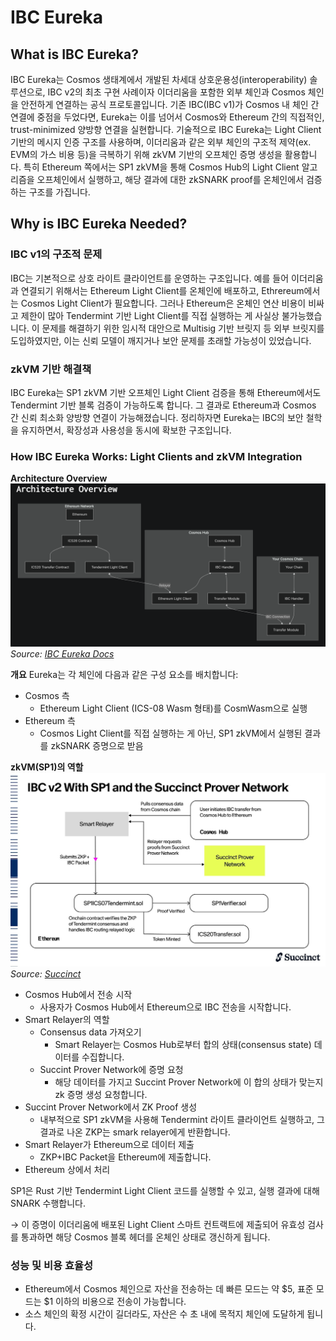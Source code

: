 # IBC Eureka

## What is IBC Eureka?
IBC Eureka는 Cosmos 생태계에서 개발된 차세대 상호운용성(interoperability) 솔루션으로, IBC v2의 최초 구현 사례이자 이더리움을 포함한 외부 체인과 Cosmos 체인을 안전하게 연결하는 공식 프로토콜입니다.
기존 IBC(IBC v1)가 Cosmos 내 체인 간 연결에 중점을 두었다면, Eureka는 이를 넘어서 Cosmos와 Ethereum 간의 직접적인, trust-minimized 양방향 연결을 실현합니다.
기술적으로 IBC Eureka는 Light Client 기반의 메시지 인증 구조를 사용하며, 이더리움과 같은 외부 체인의 구조적 제약(ex. EVM의 가스 비용 등)을 극복하기 위해 zkVM 기반의 오프체인 증명 생성을 활용합니다.
특히 Ethereum 쪽에서는 SP1 zkVM을 통해 Cosmos Hub의 Light Client 알고리즘을 오프체인에서 실행하고, 해당 결과에 대한 zkSNARK proof를 온체인에서 검증하는 구조를 가집니다.

## Why is IBC Eureka Needed?

### IBC v1의 구조적 문제
IBC는 기본적으로 상호 라이트 클라이언트를 운영하는 구조입니다. 예를 들어 이더리움과 연결되기 위해서는 Ethereum Light Client를 온체인에 배포하고, Ethrereum에서는 Cosmos Light Client가 필요합니다.
그러나 Ethereum은 온체인 연산 비용이 비싸고 제한이 많아 Tendermint 기반 Light Client를 직접 실행하는 게 사실상 불가능했습니다. 이 문제를 해결하기 위한 임시적 대안으로 Multisig 기반 브릿지 등 외부 브릿지를 도입하였지만, 이는 신뢰 모델이 깨지거나 보안 문제를 초래할 가능성이 있었습니다.

### zkVM 기반 해결책
IBC Eureka는 SP1 zkVM 기반 오프체인 Light Client 검증을 통해 Ethereum에서도 Tendermint 기반 블록 검증이 가능하도록 합니다.
그 결과로 Ethereum과 Cosmos 간 신뢰 최소화 양방향 연결이 가능해졌습니다.
정리하자면 Eureka는 IBC의 보안 철학을 유지하면서, 확장성과 사용성을 동시에 확보한 구조입니다.

### How IBC Eureka Works: Light Clients and zkVM Integration

**Architecture Overview**
![](img/ibceureka(1).png)
*Source: [IBC Eureka Docs](https://docs.skip.build/go/eureka/eureka-tech-overview)*

**개요**
Eureka는 각 체인에 다음과 같은 구성 요소를 배치합니다:

- Cosmos 측
    - Ethereum Light Client (ICS-08 Wasm 형태)를 CosmWasm으로 실행
- Ethereum 측
    - Cosmos Light Client를 직접 실행하는 게 아닌, SP1 zkVM에서 실행된 결과를 zkSNARK 증명으로 받음

**zkVM(SP1)의 역할**
![](img/ibceureka(2).png)
*Source: [Succinct](https://blog.succinct.xyz/ibc/)*

- Cosmos Hub에서 전송 시작
    - 사용자가 Cosmos Hub에서 Ethereum으로 IBC 전송을 시작합니다.
- Smart Relayer의 역할
    - Consensus data 가져오기
        - Smart Relayer는 Cosmos Hub로부터 합의 상태(consensus state) 데이터를 수집합니다.
    - Succint Prover Network에 증명 요청
        - 해당 데이터를 가지고 Succint Prover Network에 이 합의 상태가 맞는지 zk 증명 생성 요청합니다.
- Succint Prover Network에서 ZK Proof 생성
    - 내부적으로 SP1 zkVM을 사용해 Tendermint 라이트 클라이언트 실행하고, 그 결과로 나온 ZKP는 smark relayer에게 반환합니다.
- Smart Relayer가 Ethereum으로 데이터 제출
    - ZKP+IBC Packet을 Ethereum에 제출합니다.
- Ethereum 상에서 처리

SP1은 Rust 기반 Tendermint Light Client 코드를 실행할 수 있고, 실행 결과에 대해 SNARK 수행합니다.

→ 이 증명이 이더리움에 배포된 Light Client 스마트 컨트랙트에 제출되어 유효성 검사를 통과하면 해당 Cosmos 블록 헤더를 온체인 상태로 갱신하게 됩니다.

### 성능 및 비용 효율성
- Ethereum에서 Cosmos 체인으로 자산을 전송하는 데 빠른 모드는 약 \$5, 표준 모드는 \$1 이하의 비용으로 전송이 가능합니다.
- 소스 체인의 확정 시간이 길더라도, 자산은 수 초 내에 목적지 체인에 도달하게 됩니다.